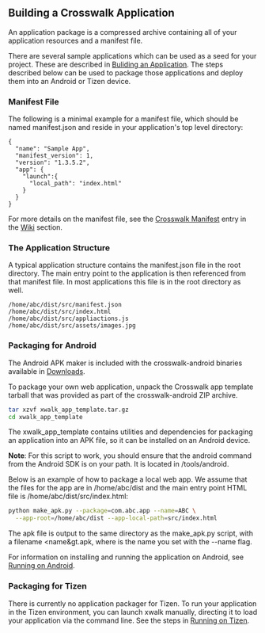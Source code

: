 ## Building a Crosswalk Application
An application package is a compressed archive containing all of your application resources and a manifest file.

There are several sample applications which can be used as a seed for your project. These are described in [Buliding an Application](#documentation/building_an_application). The steps described below can be used to package those applications and deploy them into an Android or Tizen device.

### Manifest File
The following is a minimal example for a manifest file, which should be named manifest.json and reside in your application's top level directory:
```
{
  "name": "Sample App",
  "manifest_version": 1,
  "version": "1.3.5.2",
  "app": {
    "launch":{
      "local_path": "index.html"
    }
  }
}
```
For more details on the manifest file, see the [Crosswalk Manifest](#wiki/Crosswalk-manifest) entry in the [Wiki](#wiki) section.

### The Application Structure
A typical application structure contains the manifest.json file in the root directory. The main entry point to the application is then referenced from that manifest file. In most applications this file is in the root directory as well.
```
/home/abc/dist/src/manifest.json
/home/abc/dist/src/index.html
/home/abc/dist/src/appliactions.js
/home/abc/dist/src/assets/images.jpg
```
### Packaging for Android
The Android APK maker is included with the crosswalk-android binaries available in [Downloads](#documentation/downloads).

To package your own web application, unpack the Crosswalk app template tarball that was provided as part of the crosswalk-android ZIP archive.
```sh
tar xzvf xwalk_app_template.tar.gz
cd xwalk_app_template
```
The xwalk_app_template contains utilities and dependencies for packaging an application into an APK file, so it can be installed on an Android device.

**Note**: For this script to work, you should ensure that the android command from the Android SDK is on your path. It is located in <Android SDK location>/tools/android.

Below is an example of how to package a local web app. We assume that the files for the app are in /home/abc/dist and the main entry point HTML file is /home/abc/dist/src/index.html:

```sh
python make_apk.py --package=com.abc.app --name=ABC \
  --app-root=/home/abc/dist --app-local-path=src/index.html
```  

The apk file is output to the same directory as the make_apk.py script, with a filename <name&gt.apk, where <name> is the name you set with the --name flag.

For information on installing and running the application on Android, 
see 
 [Running on 
Android](#documentation/running_an_application/running_on_android).

### Packaging for Tizen
There is currently no application packager for Tizen. To run your 
application in the Tizen environment, you can launch xwalk manually, 
directing it to load your application via the command line. See the 
steps in
 [Running on 
Tizen](#documentation/running_an_application/running_on_tizen).
